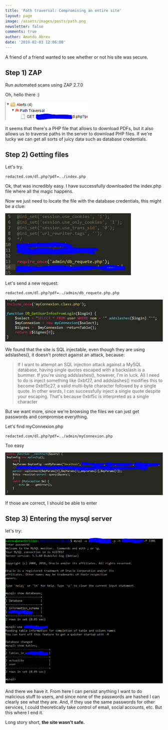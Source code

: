 ```yaml
---
title: 'Path traversal: Compromising an entire site'
layout: page
image: /assets/images/posts/path.png
newsletter: false
comments: true
author: Amando Abreu
date: '2019-02-03 12:06:00'
---
```

A friend of a friend wanted to see whether or not his site was secure.



## Step 1) ZAP

Run automated scans using ZAP 2.7.0

Oh, hello there :)

![](/assets/images/posts/path.png)

It seems that there's a PHP file that allows to download PDFs, but it also allows us to traverse paths in the server to download PHP files. If we're lucky we can get all sorts of juicy data such as database credentials. 

## Step 2) Getting files

Let's try.

```
redacted.com/dl.php?pdf=../index.php
```

Ok, that was incredibly easy. I have successfully downloaded the index.php file where all the magic happens.

Now we just need to locate the file with the database credentials, this might be a clue:

![](/assets/images/posts/db.png)

Let's send a new request:

```
redacted.com/dl.php?pdf=../admin/db_requete.php.php
```

![](/assets/images/posts/mysql2.png)

We found that the site is SQL injectable, even though they are using adslashes(), it doesn't protect against an attack, because:

> If I want to attempt an SQL injection attack against a MySQL database, having single quotes escaped with a backslash is a bummer. If you're using addslashes(), however, I'm in luck. All I need to do is inject something like 0xbf27, and addslashes() modifies this to become 0xbf5c27, a valid multi-byte character followed by a single quote. In other words, I can successfully inject a single quote despite your escaping. That's because 0xbf5c is interpreted as a single character

But we want more, since we're browsing the files we can just get passwords and compromise everything.

Let's find myConnexion.php

```
redacted.com/dl.php?pdf=../admin/myConnexion.php
```

Too easy

![](/assets/images/posts/passwords.png)

If those are correct, I should be able to enter

## Step 3) Entering the mysql server

let's try:

![](/assets/images/posts/mysql7.png)

And there we have it. From here I can persist anything I want to do malicious stuff to users, and since none of the passwords are hashed I can clearly see what they are. And, if they use the same passwords for other services, I could theoretically take control of email, social accounts, etc. But this where I end it.

Long story short, **the site wasn't safe.**
